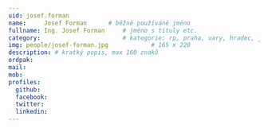 ```yaml
---
uid: josef.forman
name:     Josef Forman  	# běžně používáné jméno
fullname: Ing. Josef Forman 	# jméno s tituly etc.
category:                 		# kategorie: rp, praha, vary, hradec, jmk, senat
img: people/josef-forman.jpg            # 165 x 220
description: # kratký popis, max 160 znaků
ordpak: 
mail:
mob:
profiles:
  github:
  facebook: 
  twitter:
  linkedin:
---
```

